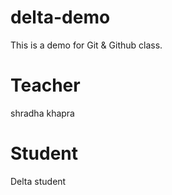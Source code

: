 # delta-demo
This is a demo for Git &amp; Github class.

# Teacher
shradha khapra

# Student
Delta student